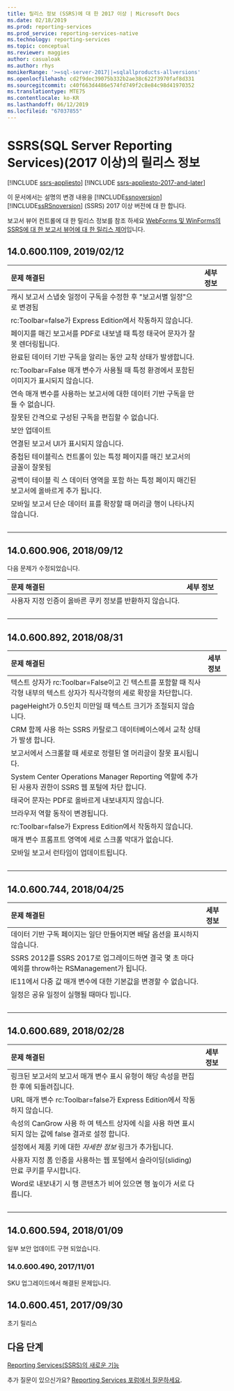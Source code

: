```yaml
---
title: 릴리스 정보 (SSRS)에 대 한 2017 이상 | Microsoft Docs
ms.date: 02/18/2019
ms.prod: reporting-services
ms.prod_service: reporting-services-native
ms.technology: reporting-services
ms.topic: conceptual
ms.reviewer: maggies
author: casualoak
ms.author: rhys
monikerRange: '>=sql-server-2017||=sqlallproducts-allversions'
ms.openlocfilehash: cd2f9dec39075b332b2ae38c622f3970faf8d331
ms.sourcegitcommit: c40f663d4486e574fd749f2c8e84c98d41970352
ms.translationtype: MTE75
ms.contentlocale: ko-KR
ms.lasthandoff: 06/12/2019
ms.locfileid: "67037855"
---
```

# <a name="release-notes-for-sql-server-reporting-services-ssrs-2017-and-later"></a>SSRS(SQL Server Reporting Services)(2017 이상)의 릴리스 정보

[!INCLUDE [ssrs-appliesto](../includes/ssrs-appliesto.md)] [!INCLUDE [ssrs-appliesto-2017-and-later](../includes/ssrs-appliesto-2017-and-later.md)]

이 문서에서는 설명의 변경 내용을 [!INCLUDE[ssnoversion](../includes/ssnoversion-md.md)] [!INCLUDE[ssRSnoversion](../includes/ssrsnoversion-md.md)] (SSRS) 2017 이상 버전에 대 한 합니다.

보고서 뷰어 컨트롤에 대 한 릴리스 정보를 참조 하세요 [WebForms 및 WinForms의 SSRS에 대 한 보고서 뷰어에 대 한 릴리스 제어](application-integration/release-notes-ssrs-application-integration.md)입니다.

<!--
We are "standardizing" all our 'Release Notes' style articles:

  - File names:   'release-notes-[TechArea-Name].md'


  - Content format:   2-column tables.  No longer using bullet lists.

    - Ideally, the 'Details' column should contain a link to another SSRS documentation article wherein the particular issue fix is discussed in any way.  Or if there is more to say beyond one sentence, the other sentences of elaboration would go into the 'Details' column.


  - H2 header names are kept short, for better display.


  - Try to keep all Release Notes in one .md file.  Avoid having multiple R.N. files whose names differ only by version or date.

    - Seriously consider erasing info about ancient releases that are so old that nobody cares about them anymore.  If you really want to retain ancient info, consider doing so in an HTML comment at the end of the .md file, just in case a Microsoft employee needs to re-examine ancient info.  In any case, this file cannot get ever longer, and some deletion or hiding of oldest info must eventually occur.


  - Do use '::: moniker range=' zones when version 2017 is no longer the only version represented inside this .md file.

    - Use the '=' operator on the moniker, not the '>=' operator.
    - In contrast, in our 'Whats New' articles we do use the '>=', rather than '='.

GeneMi, DevOps = 1467988 (MsEng > TechnicalContent) , 2019/03/19
-->

## <a name="1406001109-20190212"></a>14.0.600.1109, 2019/02/12

| 문제 해결된 | 세부 정보 |
| :---------- | :------ |
| 캐시 보고서 스냅숏 일정이 구독을 수정한 후 "보고서별 일정"으로 변경됨 | &nbsp; |
| rc:Toolbar=false가 Express Edition에서 작동하지 않습니다. | &nbsp; |
| 페이지를 매긴 보고서를 PDF로 내보낼 때 특정 태국어 문자가 잘못 렌더링됩니다. | &nbsp; |
| 완료된 데이터 기반 구독을 알리는 동안 교착 상태가 발생합니다. | &nbsp; |
| rc:Toolbar=False 매개 변수가 사용될 때 특정 환경에서 포함된 이미지가 표시되지 않습니다. | &nbsp; |
| 연속 매개 변수를 사용하는 보고서에 대한 데이터 기반 구독을 만들 수 없습니다. | &nbsp; |
| 잘못된 간격으로 구성된 구독을 편집할 수 없습니다. | &nbsp; |
| 보안 업데이트 | &nbsp; |
| 연결된 보고서 UI가 표시되지 않습니다. | &nbsp; |
| 중첩된 테이블릭스 컨트롤이 있는 특정 페이지를 매긴 보고서의 글꼴이 잘못됨 | &nbsp; |
| 공백이 테이블 릭 스 데이터 영역을 포함 하는 특정 페이지 매긴된 보고서에 올바르게 추가 됩니다. | &nbsp; |
| 모바일 보고서 단순 데이터 표를 확장할 때 머리글 행이 나타나지 않습니다. | &nbsp; |
| &nbsp; | &nbsp; |

## <a name="140600906-20180912"></a>14.0.600.906, 2018/09/12

다음 문제가 수정되었습니다.

| 문제 해결된 | 세부 정보 |
| :---------- | :------ |
| 사용자 지정 인증이 올바른 쿠키 정보를 반환하지 않습니다. | &nbsp; |
| &nbsp; | &nbsp; |

## <a name="140600892-20180831"></a>14.0.600.892, 2018/08/31

| 문제 해결된 | 세부 정보 |
| :---------- | :------ |
| 텍스트 상자가 rc:Toolbar=False이고 긴 텍스트를 포함할 때 직사각형 내부의 텍스트 상자가 직사각형의 세로 확장을 차단합니다. | &nbsp; |
| pageHeight가 0.5인치 미만일 때 텍스트 크기가 조절되지 않습니다. | &nbsp; |
| CRM 함께 사용 하는 SSRS 카탈로그 데이터베이스에서 교착 상태가 발생 합니다. | &nbsp; |
| 보고서에서 스크롤할 때 세로로 정렬된 열 머리글이 잘못 표시됩니다. | &nbsp; |
| System Center Operations Manager Reporting 역할에 추가 된 사용자 권한이 SSRS 웹 포털에 차단 합니다. | &nbsp; |
| 태국어 문자는 PDF로 올바르게 내보내지지 않습니다. | &nbsp; |
| 브라우저 역할 동작이 변경됩니다. | &nbsp; |
| rc:Toolbar=false가 Express Edition에서 작동하지 않습니다. | &nbsp; |
| 매개 변수 프롬프트 영역에 세로 스크롤 막대가 없습니다. | &nbsp; |
| 모바일 보고서 런타임이 업데이트됩니다. | &nbsp; |
| &nbsp; | &nbsp; |

## <a name="140600744-20180425"></a>14.0.600.744, 2018/04/25

| 문제 해결된 | 세부 정보 |
| :---------- | :------ |
| 데이터 기반 구독 페이지는 일단 만들어지면 배달 옵션을 표시하지 않습니다. | &nbsp; |
| SSRS 2012를 SSRS 2017로 업그레이드하면 결국 몇 초 마다 예외를 throw하는 RSManagement가 됩니다. | &nbsp; |
| IE11에서 다중 값 매개 변수에 대한 기본값을 변경할 수 없습니다. | &nbsp; |
| 일정은 공유 일정이 실행될 때마다 빕니다. | &nbsp; |
| &nbsp; | &nbsp; |

## <a name="140600689-20180228"></a>14.0.600.689, 2018/02/28

| 문제 해결된 | 세부 정보 |
| :---------- | :------ |
| 링크된 보고서의 보고서 매개 변수 표시 유형이 해당 속성을 편집한 후에 되돌려집니다. | &nbsp; |
| URL 매개 변수 rc:Toolbar=false가 Express Edition에서 작동하지 않습니다. | &nbsp; |
| 속성의 CanGrow 사용 하 여 텍스트 상자에 식을 사용 하면 표시 되지 않는 값에 false 결과로 설정 합니다. | &nbsp; |
| 설정에서 제품 키에 대한 _자세한 정보_ 링크가 추가됩니다. | &nbsp; |
| 사용자 지정 폼 인증을 사용하는 웹 포털에서 슬라이딩(sliding) 만료 쿠키를 무시합니다. | &nbsp; |
| Word로 내보내기 시 행 콘텐츠가 비어 있으면 행 높이가 서로 다릅니다. | &nbsp; |
| &nbsp; | &nbsp; |

## <a name="140600594-20180109"></a>14.0.600.594, 2018/01/09

일부 보안 업데이트 구현 되었습니다.

### <a name="140600490-20171101"></a>14.0.600.490, 2017/11/01

SKU 업그레이드에서 해결된 문제입니다.

## <a name="140600451-20170930"></a>14.0.600.451, 2017/09/30

초기 릴리스

## <a name="next-steps"></a>다음 단계

[Reporting Services(SSRS)의 새로운 기능](what-s-new-in-sql-server-reporting-services-ssrs.md)

추가 질문이 있으신가요? [Reporting Services 포럼에서 질문하세요](https://go.microsoft.com/fwlink/?LinkId=620231).
